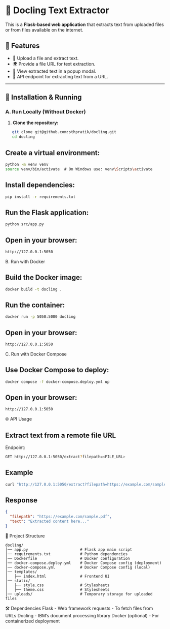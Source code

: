 # 📖 Docling Text Extractor

This is a **Flask-based web application** that extracts text from uploaded files or from files available on the internet.

## 🚀 Features
- 📂 Upload a file and extract text.
- 🌍 Provide a file URL for text extraction.
- 📝 View extracted text in a popup modal.
- 🔗 API endpoint for extracting text from a URL.

---

## 📌 Installation & Running

### A. Run Locally (Without Docker)
1. **Clone the repository:**
```bash
   git clone git@github.com:sthpratik/docling.git
   cd docling
```
## Create a virtual environment:
```bash
python -m venv venv
source venv/bin/activate  ️# On Windows use: venv\Scripts\activate
```

## Install dependencies:
```bash
pip install -r requirements.txt
```

## Run the Flask application:
```bash
python src/app.py
```

## Open in your browser:
```bash
http://127.0.0.1:5050
```

B. Run with Docker

## Build the Docker image:
   ```bash
docker build -t docling .
```

## Run the container:
   ```bash
docker run -p 5050:5000 docling
```

## Open in your browser:
   ```bash
http://127.0.0.1:5050
```
C. Run with Docker Compose

## Use Docker Compose to deploy:
   ```bash
docker compose -f docker-compose.deploy.yml up
```

## Open in your browser:
   ```bash
http://127.0.0.1:5050
```

🌐 API Usage

## Extract text from a remote file URL

Endpoint:
```bash
GET http://127.0.0.1:5050/extract?filepath=<FILE_URL>
```

## Example
```bash
curl "http://127.0.0.1:5050/extract?filepath=https://example.com/sample.pdf"
```

## Response
```json
{
  "filepath": "https://example.com/sample.pdf",
  "text": "Extracted content here..."
}
```

📂 Project Structure
   ```plaintext
docling/
│── app.py                       # Flask app main script
│── requirements.txt             # Python dependencies
│── Dockerfile                   # Docker configuration
│── docker-compose.deploy.yml    # Docker Compose config (deployment)
│── docker-compose.yml           # Docker Compose config (local)
│── templates/
│   ├── index.html               # Frontend UI
│── static/
│   ├── style.css                # Stylesheets
│   ├── theme.css                # Stylesheets
│── uploads/                     # Temporary storage for uploaded files
```

🛠️ Dependencies
Flask - Web framework
requests - To fetch files from URLs
Docling - IBM’s document processing library
Docker (optional) - For containerized deployment
